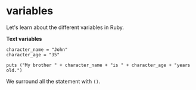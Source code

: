 # variables

Let's learn about the different variables in Ruby.

**Text variables**

```
character_name = "John"
character_age = "35"

puts ("My brother " + character_name + "is " + character_age + "years old.")
```

We surround all the statement with `()`.